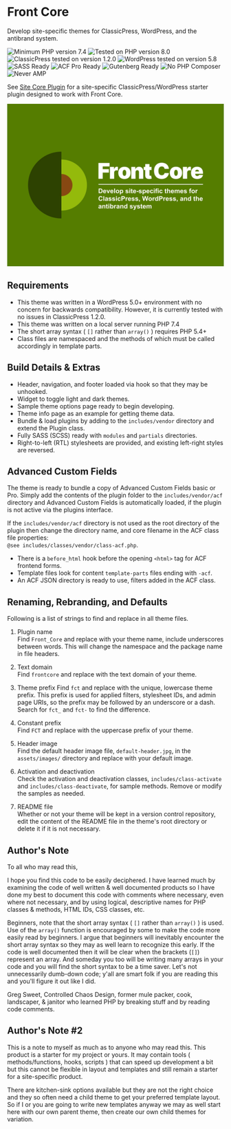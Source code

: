 # Front Core

Develop site-specific themes for ClassicPress, WordPress, and the antibrand system.

![Minimum PHP version 7.4](https://img.shields.io/badge/PHP_minimum-7.4-8892bf.svg?style=flat-square)
![Tested on PHP version 8.0](https://img.shields.io/badge/PHP_tested-8.0-8892bf.svg?style=flat-square)
![ClassicPress tested on version 1.2.0](https://img.shields.io/badge/ClassicPress_tested-1.2.0-03768e.svg?style=flat-square)
![WordPress tested on version 5.8](https://img.shields.io/badge/WordPress_tested-5.8-2271b1.svg?style=flat-square)
![SASS Ready](https://img.shields.io/badge/SASS-ready-bf4080.svg?style=flat-square)
![ACF Pro Ready](https://img.shields.io/badge/ACF-ready-00d3ae.svg?style=flat-square)
![Gutenberg Ready](https://img.shields.io/badge/Gutenberg-ready-00a0d2.svg?style=flat-square)
![No PHP Composer](https://img.shields.io/badge/Composer-nope-f49a36.svg?style=flat-square)
![Never AMP](https://img.shields.io/badge/AMP-Hell%20no!-005af0.svg?style=flat-square)

See [Site Core Plugin](https://github.com/ControlledChaos/sitecore) for a site-specific ClassicPress/WordPress starter plugin designed to work with Front Core.

![Front Core Screenshot](https://raw.githubusercontent.com/ControlledChaos/frontcore/master/screenshot.jpg)

## Requirements

* This theme was written in a WordPress 5.0+ environment with no concern for backwards compatibility. However, it is currently tested with no issues in ClassicPress 1.2.0.
* This theme was written on a local server running PHP 7.4
* The short array syntax ( `[]` rather than `array()` ) requires PHP 5.4+
* Class files are namespaced and the methods of which must be called accordingly in template parts.

## Build Details & Extras

* Header, navigation, and footer loaded via hook so that they may be unhooked.
* Widget to toggle light and dark themes.
* Sample theme options page ready to begin developing.
* Theme info page as an example for getting theme data.
* Bundle & load plugins by adding to the `includes/vendor` directory and extend the Plugin class.
* Fully SASS (SCSS) ready with `modules` and `partials` directories.
* Right-to-left (RTL) stylesheets are provided, and existing left-right styles are reversed.

## Advanced Custom Fields

The theme is ready to bundle a copy of Advanced Custom Fields basic or Pro. Simply add the contents of the plugin folder to the `includes/vendor/acf` directory and Advanced Custom Fields is automatically loaded, if the plugin is not active via the plugins interface.

If the `includes/vendor/acf` directory is not used as the root directory of the plugin then change the directory name, and core filename in the ACF class file properties:  
`@see includes/classes/vendor/class-acf.php`.

* There is a `before_html` hook before the opening `<html>` tag for ACF frontend forms.
* Template files look for content `template-parts` files ending with `-acf`.
* An ACF JSON directory is ready to use, filters added in the ACF class.

## Renaming, Rebranding, and Defaults

Following is a list of strings to find and replace in all theme files.

1. Plugin name  
   Find `Front_Core` and replace with your theme name, include underscores between words. This will change the namespace and the package name in file headers.

2. Text domain  
   Find `frontcore` and replace with the text domain of your theme.

3. Theme prefix
   Find `fct` and replace with the unique, lowercase theme prefix. This prefix is used for applied filters, stylesheet IDs, and admin page URIs, so the prefix may be followed by an underscore or a dash. Search for `fct_` and `fct-` to find the difference.

4. Constant prefix  
   Find `FCT` and replace with the uppercase prefix of your theme.

5. Header image  
   Find the default header image file, `default-header.jpg`, in the `assets/images/` directory and replace with your default image.

6. Activation and deactivation  
   Check the activation and deactivation classes, `includes/class-activate` and `includes/class-deactivate`, for sample methods. Remove or modify the samples as needed.

7. README file  
   Whether or not your theme will be kept in a version control repository, edit the content of the README file in the theme's root directory or delete it if it is not necessary.

## Author's Note

To all who may read this,

I hope you find this code to be easily deciphered. I have
learned much by examining the code of well written & well
documented products so I have done my best to document this
code with comments where necessary, even where not necessary,
and by using logical, descriptive names for PHP classes &
methods, HTML IDs, CSS classes, etc.

Beginners, note that the short array syntax ( `[]` rather than
`array()` ) is used. Use of the `array()` function is encouraged
by some to make the code more easily read by beginners. I argue
that beginners will inevitably encounter the short array syntax
so they may as well learn to recognize this early. If the code
is well documented then it will be clear when the brackets (`[]`)
represent an array. And someday you too will be writing many
arrays in your code and you will find the short syntax to be
a time saver. Let's not unnecessarily dumb-down code; y'all
are smart folk if you are reading this and you'll figure it out
like I did.

Greg Sweet, Controlled Chaos Design, former mule packer, cook,
landscaper, & janitor who learned PHP by breaking stuff and by
reading code comments.

## Author's Note #2

This is a note to myself as much as to anyone who may read this.
This product is a starter for my project or yours. It may contain
tools ( methods/functions, hooks, scripts ) that can speed up
development a bit but this cannot be flexible in layout and
templates and still remain a starter for a site-specific product.

There are kitchen-sink options available but they are not the
right choice and they so often need a child theme to get your
preferred template layout. So if I or you are going to write
new templates anyway we may as well start here with our own
parent theme, then create our own child themes for variation.
